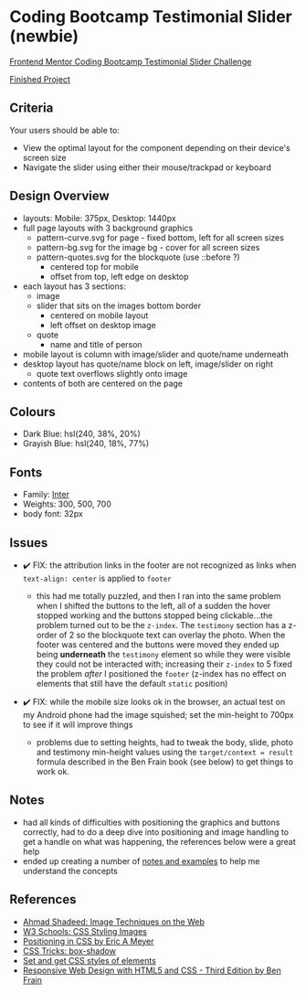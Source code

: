 # Coding Bootcamp Testimonial Slider (newbie)

[Frontend Mentor Coding Bootcamp Testimonial Slider Challenge](https://www.frontendmentor.io/challenges/coding-bootcamp-testimonials-slider-4FNyLA8JL)

[Finished Project](https://janegca.github.io/fem-challenges/08-slider/index.html)

## Criteria

Your users should be able to:

- View the optimal layout for the component depending on their device's screen
  size
- Navigate the slider using either their mouse/trackpad or keyboard

## Design Overview

- layouts: Mobile: 375px, Desktop: 1440px
- full page layouts with 3 background graphics
  - pattern-curve.svg for page - fixed bottom, left for all screen sizes
  - pattern-bg.svg for the image bg - cover for all screen sizes
  - pattern-quotes.svg for the blockquote (use ::before ?)
    - centered top for mobile
    - offset from top, left edge on desktop
- each layout has 3 sections:
  - image
  - slider that sits on the images bottom border
    - centered on mobile layout
    - left offset on desktop image
  - quote
    - name and title of person
- mobile layout is column with image/slider and quote/name underneath
- desktop layout has quote/name block on left, image/slider on right
  - quote text overflows slightly onto image
- contents of both are centered on the page

## Colours

- Dark Blue: hsl(240, 38%, 20%)
- Grayish Blue: hsl(240, 18%, 77%)

## Fonts

- Family: [Inter](https://fonts.google.com/specimen/Inter)
- Weights: 300, 500, 700
- body font: 32px

## Issues

- ✔️ FIX: the attribution links in the footer are not recognized as links when
  `text-align: center` is applied to `footer`

  - this had me totally puzzled, and then I ran into the same problem when I
    shifted the buttons to the left, all of a sudden the hover stopped working
    and the buttons stopped being clickable...the problem turned out to be the
    `z-index`. The `testimony` section has a z-order of 2 so the blockquote text
    can overlay the photo. When the footer was centered and the buttons were
    moved they ended up being **underneath** the `testimony` element so while
    they were visible they could not be interacted with; increasing their
    `z-index` to 5 fixed the problem _after_ I positioned the `footer` (z-index
    has no effect on elements that still have the default `static` position)

- ✔️ FIX: while the mobile size looks ok in the browser, an actual test on my
  Android phone had the image squished; set the min-height to 700px to see if it
  will improve things

  - problems due to setting heights, had to tweak the body, slide, photo and
    testimony min-height values using the `target/context = result` formula
    described in the Ben Frain book (see below) to get things to work ok.

## Notes

- had all kinds of difficulties with positioning the graphics and buttons
  correctly, had to do a deep dive into positioning and image handling to get a
  handle on what was happening, the references below were a great help
- ended up creating a number of
  [notes and examples](https://janegca.github.io/examples/css/positioning/) to
  help me understand the concepts

## References

- [Ahmad Shadeed: Image Techniques on the Web](https://ishadeed.com/article/image-techniques/#css-background-image)
- [W3 Schools: CSS Styling Images](https://www.w3schools.com/css/css3_images.asp)
- [Positioning in CSS by Eric A Meyer](https://www.oreilly.com/library/view/positioning-in-css/9781491930366/)
- [CSS Tricks: box-shadow](https://css-tricks.com/almanac/properties/b/box-shadow/)
- [Set and get CSS styles of elements](https://plainjs.com/javascript/styles/set-and-get-css-styles-of-elements-53/)
- [Responsive Web Design with HTML5 and CSS - Third Edition by Ben Frain](https://www.packtpub.com/product/responsive-web-design-with-html5-and-css-third-edition/9781839211560)
